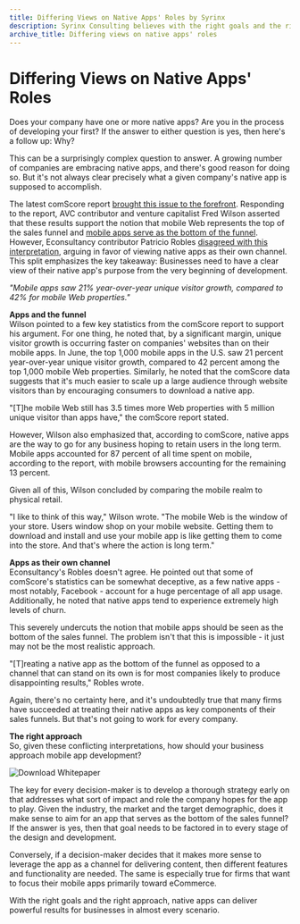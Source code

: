 ```yaml
---
title: Differing Views on Native Apps' Roles by Syrinx
description: Syrinx Consulting believes with the right goals and the right approach, native apps can deliver powerful results for businesses in any scenario.
archive_title: Differing views on native apps' roles
---
```


# Differing Views on Native Apps' Roles

Does your company have one or more native apps? Are you in the process of developing your first? If the answer to either question is yes, then here's a follow up: Why?

This can be a surprisingly complex question to answer. A growing number of companies are embracing native apps, and there's good reason for doing so. But it's not always clear precisely what a given company's native app is supposed to accomplish.

The latest comScore report [brought this issue to the forefront](http://www.comscore.com/Insights/Presentations-and-Whitepapers/2015/The-2015-US-Mobile-App-Report). Responding to the report, AVC contributor and venture capitalist Fred Wilson asserted that these results support the notion that mobile Web represents the top of the sales funnel and [mobile apps serve as the bottom of the funnel](http://avc.com/2015/09/mobile-web-is-top-of-funnel-mobile-app-is-bottom-of-funnel/). However, Econsultancy contributor Patricio Robles [disagreed with this interpretation](https://econsultancy.com/blog/67004-are-mobile-apps-bottom-of-the-marketing-funnel/), arguing in favor of viewing native apps as their own channel. This split emphasizes the key takeaway: Businesses need to have a clear view of their native app's purpose from the very beginning of development.

_"Mobile apps saw 21% year-over-year unique visitor growth, compared to 42% for mobile Web properties."_

**Apps and the funnel**  
Wilson pointed to a few key statistics from the comScore report to support his argument. For one thing, he noted that, by a significant margin, unique visitor growth is occurring faster on companies' websites than on their mobile apps. In June, the top 1,000 mobile apps in the U.S. saw 21 percent year-over-year unique visitor growth, compared to 42 percent among the top 1,000 mobile Web properties. Similarly, he noted that the comScore data suggests that it's much easier to scale up a large audience through website visitors than by encouraging consumers to download a native app.

"[T]he mobile Web still has 3.5 times more Web properties with 5 million unique visitor than apps have," the comScore report stated.

However, Wilson also emphasized that, according to comScore, native apps are the way to go for any business hoping to retain users in the long term. Mobile apps accounted for 87 percent of all time spent on mobile, according to the report, with mobile browsers accounting for the remaining 13 percent. 

Given all of this, Wilson concluded by comparing the mobile realm to physical retail.

"I like to think of this way," Wilson wrote. "The mobile Web is the window of your store. Users window shop on your mobile website. Getting them to download and install and use your mobile app is like getting them to come into the store. And that's where the action is long term."

**Apps as their own channel**  
Econsultancy's Robles doesn't agree. He pointed out that some of comScore's statistics can be somewhat deceptive, as a few native apps - most notably, Facebook - account for a huge percentage of all app usage. Additionally, he noted that native apps tend to experience extremely high levels of churn. 

This severely undercuts the notion that mobile apps should be seen as the bottom of the sales funnel. The problem isn't that this is impossible - it just may not be the most realistic approach.

"[T]reating a native app as the bottom of the funnel as opposed to a channel that can stand on its own is for most companies likely to produce disappointing results," Robles wrote.

Again, there's no certainty here, and it's undoubtedly true that many firms have succeeded at treating their native apps as key components of their sales funnels. But that's not going to work for every company. 

**The right approach**  
So, given these conflicting interpretations, how should your business approach mobile app development?

![Download Whitepaper](http://media.syrinx.com/media/06320ed4-4f81-4d18-8d4f-45d509c0f959/img/3340/14120076.jpg)

The key for every decision-maker is to develop a thorough strategy early on that addresses what sort of impact and role the company hopes for the app to play. Given the industry, the market and the target demographic, does it make sense to aim for an app that serves as the bottom of the sales funnel? If the answer is yes, then that goal needs to be factored in to every stage of the design and development. 

Conversely, if a decision-maker decides that it makes more sense to leverage the app as a channel for delivering content, then different features and functionality are needed. The same is especially true for firms that want to focus their mobile apps primarily toward eCommerce. 

With the right goals and the right approach, native apps can deliver powerful results for businesses in almost every scenario.
